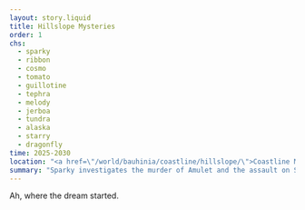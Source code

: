 ```yaml
---
layout: story.liquid
title: Hillslope Mysteries
order: 1
chs:
  - sparky
  - ribbon
  - cosmo
  - tomato
  - guillotine
  - tephra
  - melody
  - jerboa
  - tundra
  - alaska
  - starry
  - dragonfly
time: 2025-2030
location: "<a href=\"/world/bauhinia/coastline/hillslope/\">Coastline Middle School</a>"
summary: "Sparky investigates the murder of Amulet and the assault on Starry. She digs up more than she was supposed to."
---
```


Ah, where the dream started.
